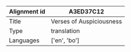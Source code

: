 |Alignment id | A3ED37C12
| --- | --- 
|Title | Verses of Auspiciousness 
|Type | translation
|Languages | ['en', 'bo']